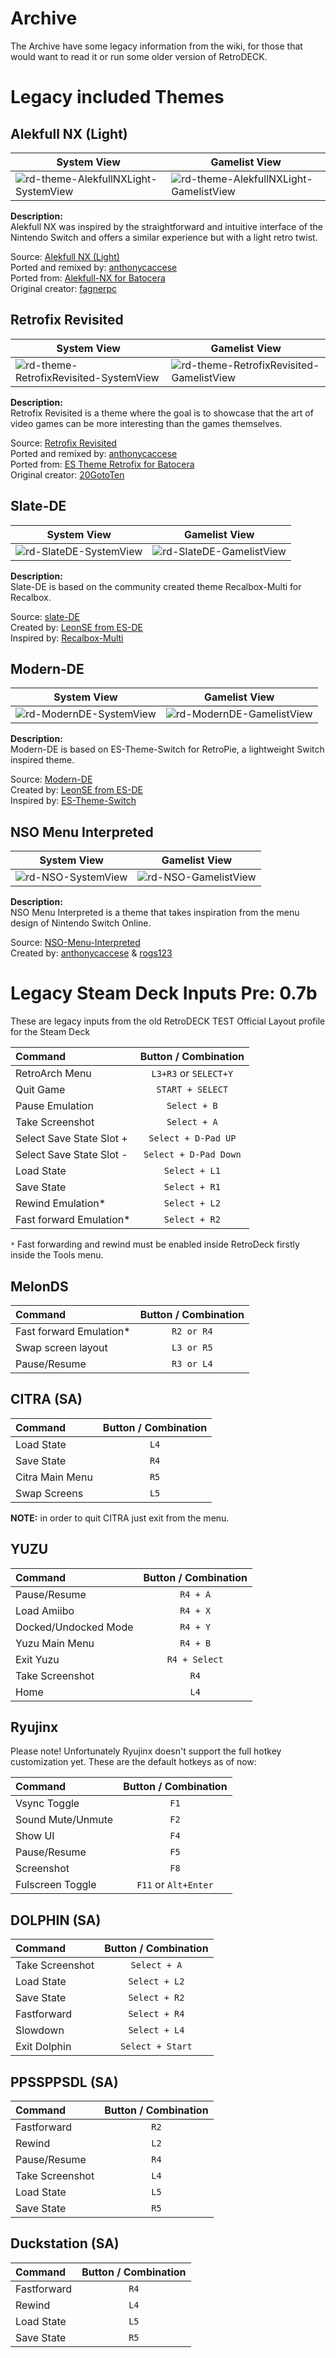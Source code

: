 # Archive
The Archive have some legacy information from the wiki, for those that would want to read it or run some older version of RetroDECK.

# Legacy included Themes


## Alekfull NX (Light)

| System View | Gamelist View |
|----|----|
| ![rd-theme-AlekfullNXLight-SystemView](https://user-images.githubusercontent.com/1454947/193457765-e56875cd-a34d-4675-8267-56d04d4d1c32.jpeg) | ![rd-theme-AlekfullNXLight-GamelistView](https://user-images.githubusercontent.com/1454947/193457762-4d997ca3-d77c-4993-81bb-0c1a78f240a1.jpeg) |

**Description:** <br>
Alekfull NX was inspired by the straightforward and intuitive interface of the Nintendo Switch and offers a similar experience but with a light retro twist.

Source: [Alekfull NX (Light)](https://github.com/anthonycaccese/alekfull-nx-retropie/tree/retro-deck-esde-1.x-light)<br>
Ported and remixed by: [anthonycaccese](https://github.com/anthonycaccese)<br>
Ported from: [Alekfull-NX for Batocera](https://github.com/fagnerpc/Alekfull-NX)<br>
Original creator: [fagnerpc](https://github.com/fagnerpc)

## Retrofix Revisited

| System View | Gamelist View |
|----|----|
| ![rd-theme-RetrofixRevisited-SystemView](https://user-images.githubusercontent.com/1454947/193457596-05dc4316-9f2a-41ae-aa27-9609c680ec5a.jpeg) | ![rd-theme-RetrofixRevisited-GamelistView](https://user-images.githubusercontent.com/1454947/193457594-b803546b-36eb-4e71-9eca-bfee1d81ba36.jpeg) |

**Description:** <br>
Retrofix Revisited is a theme where the goal is to showcase that the art of video games can be more interesting than the games themselves.

Source: [Retrofix Revisited](https://github.com/anthonycaccese/retrofix-revisited-retropie)<br>
Ported and remixed by: [anthonycaccese](https://github.com/anthonycaccese)<br>
Ported from: [ES Theme Retrofix for Batocera](https://github.com/20GotoTen/es-theme-retrofix)<br>
Original creator: [20GotoTen](https://github.com/20GotoTen)<br>


## Slate-DE

| System View | Gamelist View |
|----|----|
| ![rd-SlateDE-SystemView](https://user-images.githubusercontent.com/1454947/193464197-14cb8c12-77ea-4b8b-965f-fa51a5d004b9.jpeg) | ![rd-SlateDE-GamelistView](https://user-images.githubusercontent.com/1454947/193464213-b73f18a3-840d-4cab-bac2-268bc51fbc03.jpeg) |

**Description:** <br>
Slate-DE is based on the community created theme Recalbox-Multi for Recalbox.

Source: [slate-DE](https://gitlab.com/es-de/emulationstation-de/-/tree/master/themes/slate-DE)<br>
Created by: [LeonSE from ES-DE](https://gitlab.com/es-de)<br>
Inspired by: [Recalbox-Multi](https://gitlab.com/recalbox/recalbox-themes/-/tree/master/themes/recalbox-multi) 

## Modern-DE

| System View | Gamelist View |
|----|----|
| ![rd-ModernDE-SystemView](https://user-images.githubusercontent.com/1454947/193464329-938c5b68-6ae9-4ab6-8ac7-e7312e9698c5.jpeg) | ![rd-ModernDE-GamelistView](https://user-images.githubusercontent.com/1454947/193464333-890444ed-dd85-4322-8056-c3be8df6cad2.jpeg) |

**Description:** <br>
Modern-DE is based on ES-Theme-Switch for RetroPie, a lightweight Switch inspired theme.  

Source: [Modern-DE](https://gitlab.com/es-de/emulationstation-de/-/tree/master/themes/modern-DE)<br>
Created by: [LeonSE from ES-DE](https://gitlab.com/es-de)<br>
Inspired by: [ES-Theme-Switch](https://github.com/lilbud/es-theme-switch) 


## NSO Menu Interpreted

| System View | Gamelist View |
|----|----|
| ![rd-NSO-SystemView](https://user-images.githubusercontent.com/1454947/222733121-975db30a-098c-4f77-aebd-f252ebe8c4cc.png) | ![rd-NSO-GamelistView](https://user-images.githubusercontent.com/1454947/222733148-42d38a12-34d1-4063-8ecc-13d16c1e44d3.png) |

**Description:** <br>
NSO Menu Interpreted is a theme that takes inspiration from the menu design of Nintendo Switch Online.

Source: [NSO-Menu-Interpreted](https://github.com/anthonycaccese/nso-menu-interpreted-es-de)<br>
Created by: [anthonycaccese](https://github.com/anthonycaccese) & [rogs123](https://github.com/rogs123)

# Legacy Steam Deck Inputs Pre: 0.7b
These are legacy inputs from the old RetroDECK TEST Official Layout profile for the Steam Deck

| Command                 | Button / Combination     |
| :---                    | :---:                    |
| RetroArch Menu          |  `L3+R3`  or `SELECT+Y`  |
| Quit Game               |  `START + SELECT`        |
| Pause Emulation         |  `Select + B`              |
| Take Screenshot         |  `Select + A`              |
| Select Save State Slot +|  `Select + D-Pad UP`      |
| Select Save State Slot -|  `Select + D-Pad Down`    |
| Load State              |  `Select + L1`            |
| Save State              |  `Select + R1`            |
| Rewind Emulation*       |  `Select + L2`            |
| Fast forward Emulation* |  `Select + R2`            |

`*` Fast forwarding and rewind must be enabled inside RetroDeck firstly inside the Tools menu.

## MelonDS

| Command                 | Button / Combination     |
| :---                    | :---:                    |
| Fast forward Emulation* |  `R2 or R4`                    |
| Swap screen layout      |  `L3 or R5`                    |
| Pause/Resume            |  `R3 or L4`                    |


## CITRA (SA)

| Command                 | Button / Combination     |
| :---                    | :---:                    |
| Load State              |  `L4`                    |
| Save State              |  `R4`                    |
| Citra Main Menu         |  `R5`                    |
| Swap Screens            |  `L5`                    |

**NOTE:** in order to quit CITRA just exit from the menu.

## YUZU

| Command                 | Button / Combination     |
| :---                    | :---:                    |
| Pause/Resume            |  `R4 + A`                |
| Load Amiibo             |  `R4 + X`                |
| Docked/Undocked Mode    |  `R4 + Y`                |
| Yuzu Main Menu          |  `R4 + B`                |
| Exit Yuzu               |  `R4 + Select`           |
| Take Screenshot         |  `R4`                    |
| Home                    |  `L4`                    |


## Ryujinx
Please note!
Unfortunately Ryujinx doesn't support the full hotkey customization yet. These are the default hotkeys as of now:

| Command                 | Button / Combination     |
| :---                    | :---:                    |
| Vsync Toggle            |  `F1`                    |
| Sound Mute/Unmute       |  `F2`                    |
| Show UI                 |  `F4`                    |
| Pause/Resume            |  `F5`                    |
| Screenshot              |  `F8`                    |
| Fulscreen Toggle        |  `F11` or `Alt+Enter`    |


## DOLPHIN (SA)

| Command                 | Button / Combination     |
| :---                    | :---:                    |
| Take Screenshot         |  `Select + A`            |
| Load State              |  `Select + L2`           |
| Save State              |  `Select + R2`           |
| Fastforward             |  `Select + R4`           |
| Slowdown                |  `Select + L4`           |
| Exit Dolphin            |  `Select + Start`        |


## PPSSPPSDL (SA)

| Command                 | Button / Combination     |
| :---                    | :---:                    |
| Fastforward             |  `R2`                    |
| Rewind                  |  `L2`                    |
| Pause/Resume            |  `R4`                    |
| Take Screenshot         |  `L4`                    |
| Load State              |  `L5`                    |
| Save State              |  `R5`                    |


## Duckstation (SA)

| Command                 | Button / Combination     |
| :---                    | :---:                    |
| Fastforward             |  `R4`                    |
| Rewind                  |  `L4`                    |
| Load State              |  `L5`                    |
| Save State              |  `R5`                    |